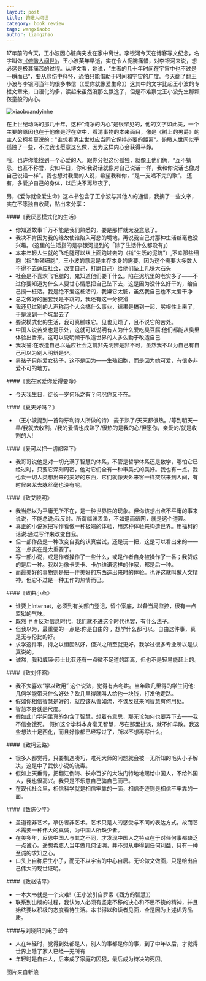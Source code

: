 ```yaml
---
layout: post
title: 俯瞰人间世
category: book review
tags: wangxiaobo
author: liangzhao
---
```

17年前的今天，王小波因心脏病突发在家中离世。李银河今天在博客写文纪念，名字叫做[《俯瞰人间世》][1]，王小波英年早逝，实在令人扼腕痛惜，对李银河来说，想必这是极其痛苦的过程。从博文看，她说，“生者的几十年时间在宇宙中也不过是一瞬而已”，要从悲伤中释怀，恐怕只能借助于时间和宇宙的广度。今天翻了翻王小波与李银河当年的很多书信（《爱你就像爱生命》）这其中的文字比起王小波的专栏文章来，口语化的多，读起来虽然没那么飘逸了，但是不难察觉王小波先生那颗孩童般的内心。  

<span class="imgcenter">![xiaoboandyinhe][2]</span> 

在上世纪动荡的那几十年，这种“纯净的内心”是很罕见的，他的文字如此美，一个主要的原因也在于他像是浮在空中，看清事物的本来面目，像是《树上的男爵》的主人公柯希莫说的："谁想看清尘世就应当同它保持必要的距离"。俯瞰人世间似乎孤独了一些，不过我也愿意这么做，因为这样内心会获得平静。  

哦，也许你能找到一个心爱的人，跟你分担这份孤独，就像王他们俩，“互不猜忌，也互不称誉，安如平日，你和我说话就像对自己说话一样，我和你说话也像对自己说话一样”。我也想对我爱的人说，希望我和你，“是一支唱不完的歌”。  还有，多爱护自己的身体，以后决不再熬夜了。  

另，《爱你就像爱生命》这本书包含了王小波与其他人的通信，我摘了一些文字，实在不愿独自收藏，贴出来分享：  

####《我厌恶模式化的生活》  
 
- 你知道故事千万不能是我们熟悉的，要是那样就太没意思了。  
- 我决不肯因为我的缘故使谁陷入可悲的境地，再说我自己对那种生活丝毫也没兴趣。（这里的生活指的是李银河提到的「除了生活什么都没有」）  
- 本来年轻人生就的飞毛腿可以从上面跑过去的（指“生活的泥坑”）,不幸那些细胞（指“生殖细胞”，王小波的意思是生存本身的需要，因为这个需要大多数人不得不去适应社会，改变自己，打磨自己）给他们坠上几块大石头   
- 社会是不喜欢飞毛腿的，鬼知道他们要干什么。陷在泥坑里的老实多了——不过你要知道为什么人要甘心情愿把自己坠下去，这是因为没什么好干的，给自己揽一桩活。我是绝不爱这桩活的，我嫌它太脏，虽然我自己也不太爱干净  
- 总之做好的圈套我是不跳的，我还有这一分狡猾  
- 我还见过别的人声称两个人合搞什么事业，结果是搞到一起，劣根性上来了，于是滚到一个坑里去了  
- 要说模式化的生活，我可真腻味它。见也见烦了，且不说它的苦处。  
- 中国人说苦处也是乐处，这就可以说明有人为什么爱吃臭豆腐:他们都能从臭里体验出香来。这可以说明懒于改造世界的人多么勤于改造自己  
- 我发誓:在改造自己以适应社会之前非先明辨是非不可，虽然我不以为自己有自己可以为别人明辨是非。  
- 男孩子只能爱女孩子，这不是因为——生殖细胞，而是因为她可爱，有很多非爱不可的地方。  


####《我在家爱你爱得要命》   

- 今天我生日，徒长一岁何乐之有？何况你又不在。   

 
####《夏天好吗？》     

- （王小波提到一首匈牙利诗人所做的诗） 麦子熟了/天天都很热。/等到明天一早/我就去收割。/我的爱情也成熟了/很热的是我的心/但愿你，亲爱的/就是收割的人!  


####《爱可以把一切都容下》  

- 我哥哥说他是对一切充满了智慧的体系，不管是哲学体系还是数学，哪怕它已经过时，只要它深刻周密，他对它们全有一种审美式的美好。我也有一点。我也爱一切人类想出来的美好的东西，它们就像天外来客一样突然来到人间，有时候来龙去脉丝毫也没有呢。  


####《致艾晓明》  

- 我当然以为平庸无所不在，是一种世界性的现象。但你该想出点不平庸的事来说说，不能总说:我反对。所谓临渊羡鱼，不如退而结网，就是这个道理。  
- 真正的小说家把写作看做一种极端的体验，用这种体验来构造世界。用福柯的话说:通过写作来改变自我。  
- 但一部作品是一种改变自我的认真尝试，还是玩一把，这是可以看出来的——这一点实在是太重要了。  
- 写一部小说，或是作者操作了一些什么，或是作者自身被操作了一番；我赞成的是后一种。我以为像卡夫卡、卡尔维诺这样的作家，都是后一种。  
- 而最美好的事物则是把一件美好的东西造出来时的体验。也许这就叫做人文精神。但它不过是一种工作的热情而已。  


####《致曲小燕》   

- 谁要上Internet，必须到有关部门登记，留个案底，以备当局监控，很有一点监狱的气味。  
- 既然 ＃＃反对信息时代，我们就不进这个时代也罢，有什么法子。  
- 但我以为，最重要的一点是:你是自由的 ，想学什么都可以。自由这件事，真是无与伦比的好。  
- 求学这件事，持之以恒固然好，但兴之所至就更好。我学过很多专业所以是认真说的。  
- 诚然，我和威廉·莎士比亚还有一点微不足道的距离，但也不是轻易能赶上的。  


####《致刘怀昭》  

- 我不大喜欢“学以致用” 这个说法，觉得有点冬烘。当年欧几里得的学生问他:几何学能带来什么好处？欧几里得就叫人给他一块钱，打发他走路。
- 假如你相信智慧是好的，就应该从善如流，不该反过来问智慧有何用处。  
- 智慧本身就是尺度。  
- 假如此门学问里真的包含了智慧，想着有意思，那无论如何也要弄下去——我不信会饿死。  假如这个学科本身毫无智慧，尽在那里扯淡，就不如早散。我这些想法十足西化，而且好像都已经写过了，所以不想再写什么。  


####《致柯云路》  

- 很多人都觉得，只要机遇凑巧，难死大师的问题就会被一无所知的毛头小子解决，这是中了武侠小说的流毒。  
- 假如上天垂青，把翻江倒海、长命百岁的大法门特地地赐给中国人，不给外国人，我也很高兴。我只是不乐意自己骗自己而已。  
- 在现代社会里，相信科学就是相信牢靠的一面，相信奇迹则是相信不牢靠的一面。  


####《致陈少平》 

- 盖道德非艺术，摹仿者非艺术。艺术只是人的感受与不同的表达方式。故而艺术需要一种伟大的真诚，为中国人所缺少者。  
- 在美多年，反思中国人与其之不同，才发现中国人之特点在于对任何事都缺乏一点诚心。遥想希腊人当年做几何证明，并不想从中得到任何利益，只有一种至诚的求知之心。  
- 口头上自称后生小子，而无不以宇宙的中心自居。无论做文做画，只是给出自己伟大的现世证明。  


####《致赵洁平》   

- 一本大书就是一个灾难!（王小波引自罗素《西方的智慧》）  
- 联系到出版的过程，我认为人必须有坚定不移的决心和不屈不挠的精神，并且始终要以积极的态度看待生活。本书得以和读者见面，全是因为上述优秀品质。  


####与刘晓阳的电子邮件  

- 人在年轻时，觉得到处都是人，别人的事都是你的事，到了中年以后，才觉得世界上除了家人已经一无所有  
- 年轻时是自由人，后来成了家庭的囚犯，最后成为待决的死囚。  

图片来自新浪

[1]: http://blog.sina.com.cn/s/blog_473d53360102fhvo.html
[2]: http://i0.sinaimg.cn/history/2014/0411/U3093P1488DT20140411105655.jpg